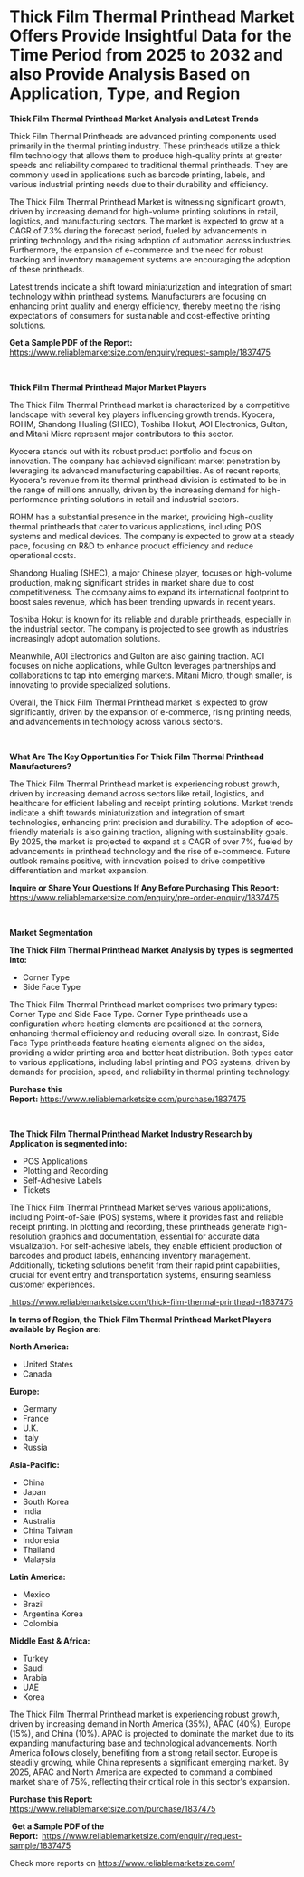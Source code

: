 <p><h1>Thick Film Thermal Printhead Market Offers Provide Insightful Data for the Time Period from 2025 to 2032 and also Provide Analysis Based on Application, Type, and Region</h1></p><p><strong>Thick Film Thermal Printhead Market Analysis and Latest Trends</strong></p>
<p><p>Thick Film Thermal Printheads are advanced printing components used primarily in the thermal printing industry. These printheads utilize a thick film technology that allows them to produce high-quality prints at greater speeds and reliability compared to traditional thermal printheads. They are commonly used in applications such as barcode printing, labels, and various industrial printing needs due to their durability and efficiency.</p><p>The Thick Film Thermal Printhead Market is witnessing significant growth, driven by increasing demand for high-volume printing solutions in retail, logistics, and manufacturing sectors. The market is expected to grow at a CAGR of 7.3% during the forecast period, fueled by advancements in printing technology and the rising adoption of automation across industries. Furthermore, the expansion of e-commerce and the need for robust tracking and inventory management systems are encouraging the adoption of these printheads.</p><p>Latest trends indicate a shift toward miniaturization and integration of smart technology within printhead systems. Manufacturers are focusing on enhancing print quality and energy efficiency, thereby meeting the rising expectations of consumers for sustainable and cost-effective printing solutions.</p></p>
<p><strong>Get a Sample PDF of the Report:&nbsp;</strong> <a href="https://www.reliablemarketsize.com/enquiry/request-sample/1837475?utm_campaign=2005&utm_medium=2&utm_source=Github&utm_content=ia&utm_term=28022025&utm_id=thick-film-thermal-printhead">https://www.reliablemarketsize.com/enquiry/request-sample/1837475</a></p>
<p>&nbsp;</p>
<p><strong>Thick Film Thermal Printhead Major Market Players</strong></p>
<p><p>The Thick Film Thermal Printhead market is characterized by a competitive landscape with several key players influencing growth trends. Kyocera, ROHM, Shandong Hualing (SHEC), Toshiba Hokut, AOI Electronics, Gulton, and Mitani Micro represent major contributors to this sector.</p><p>Kyocera stands out with its robust product portfolio and focus on innovation. The company has achieved significant market penetration by leveraging its advanced manufacturing capabilities. As of recent reports, Kyocera's revenue from its thermal printhead division is estimated to be in the range of millions annually, driven by the increasing demand for high-performance printing solutions in retail and industrial sectors.</p><p>ROHM has a substantial presence in the market, providing high-quality thermal printheads that cater to various applications, including POS systems and medical devices. The company is expected to grow at a steady pace, focusing on R&D to enhance product efficiency and reduce operational costs.</p><p>Shandong Hualing (SHEC), a major Chinese player, focuses on high-volume production, making significant strides in market share due to cost competitiveness. The company aims to expand its international footprint to boost sales revenue, which has been trending upwards in recent years.</p><p>Toshiba Hokut is known for its reliable and durable printheads, especially in the industrial sector. The company is projected to see growth as industries increasingly adopt automation solutions.</p><p>Meanwhile, AOI Electronics and Gulton are also gaining traction. AOI focuses on niche applications, while Gulton leverages partnerships and collaborations to tap into emerging markets. Mitani Micro, though smaller, is innovating to provide specialized solutions.</p><p>Overall, the Thick Film Thermal Printhead market is expected to grow significantly, driven by the expansion of e-commerce, rising printing needs, and advancements in technology across various sectors.</p></p>
<p>&nbsp;</p>
<p><strong>What Are The Key Opportunities For Thick Film Thermal Printhead Manufacturers?</strong></p>
<p><p>The Thick Film Thermal Printhead market is experiencing robust growth, driven by increasing demand across sectors like retail, logistics, and healthcare for efficient labeling and receipt printing solutions. Market trends indicate a shift towards miniaturization and integration of smart technologies, enhancing print precision and durability. The adoption of eco-friendly materials is also gaining traction, aligning with sustainability goals. By 2025, the market is projected to expand at a CAGR of over 7%, fueled by advancements in printhead technology and the rise of e-commerce. Future outlook remains positive, with innovation poised to drive competitive differentiation and market expansion.</p></p>
<p><strong>Inquire or Share Your Questions If Any Before Purchasing This Report:</strong> <a href="https://www.reliablemarketsize.com/enquiry/pre-order-enquiry/1837475?utm_campaign=2005&utm_medium=2&utm_source=Github&utm_content=ia&utm_term=28022025&utm_id=thick-film-thermal-printhead">https://www.reliablemarketsize.com/enquiry/pre-order-enquiry/1837475</a></p>
<p>&nbsp;</p>
<p><strong>Market Segmentation</strong></p>
<p><strong>The Thick Film Thermal Printhead Market Analysis by types is segmented into:</strong></p>
<p><ul><li>Corner Type</li><li>Side Face Type</li></ul></p>
<p><p>The Thick Film Thermal Printhead market comprises two primary types: Corner Type and Side Face Type. Corner Type printheads use a configuration where heating elements are positioned at the corners, enhancing thermal efficiency and reducing overall size. In contrast, Side Face Type printheads feature heating elements aligned on the sides, providing a wider printing area and better heat distribution. Both types cater to various applications, including label printing and POS systems, driven by demands for precision, speed, and reliability in thermal printing technology.</p></p>
<p><strong>Purchase this Report:&nbsp;</strong><a href="https://www.reliablemarketsize.com/purchase/1837475?utm_campaign=2005&utm_medium=2&utm_source=Github&utm_content=ia&utm_term=28022025&utm_id=thick-film-thermal-printhead">https://www.reliablemarketsize.com/purchase/1837475</a></p>
<p>&nbsp;</p>
<p><strong>The Thick Film Thermal Printhead Market Industry Research by Application is segmented into:</strong></p>
<p><ul><li>POS Applications</li><li>Plotting and Recording</li><li>Self-Adhesive Labels</li><li>Tickets</li></ul></p>
<p><p>The Thick Film Thermal Printhead Market serves various applications, including Point-of-Sale (POS) systems, where it provides fast and reliable receipt printing. In plotting and recording, these printheads generate high-resolution graphics and documentation, essential for accurate data visualization. For self-adhesive labels, they enable efficient production of barcodes and product labels, enhancing inventory management. Additionally, ticketing solutions benefit from their rapid print capabilities, crucial for event entry and transportation systems, ensuring seamless customer experiences.</p></p>
<p><a href="https://www.reliablemarketsize.com/thick-film-thermal-printhead-r1837475?utm_campaign=2005&utm_medium=2&utm_source=Github&utm_content=ia&utm_term=28022025&utm_id=thick-film-thermal-printhead">&nbsp;https://www.reliablemarketsize.com/thick-film-thermal-printhead-r1837475</a></p>
<p><strong>In terms of Region, the Thick Film Thermal Printhead Market Players available by Region are:</strong></p>
<p>
    <p> <strong> North America: </strong>
        <ul>
            <li>United States</li>
            <li>Canada</li>
        </ul>
        </p> 
    <p> <strong> Europe: </strong>
        <ul>
            <li>Germany</li>
            <li>France</li>
            <li>U.K.</li>
            <li>Italy</li>
            <li>Russia</li>
        </ul>
        </p> 
    <p> <strong> Asia-Pacific: </strong>
        <ul>
            <li>China</li>
            <li>Japan</li>
            <li>South Korea</li>
            <li>India</li>
            <li>Australia</li>
            <li>China Taiwan</li>
            <li>Indonesia</li>
            <li>Thailand</li>
            <li>Malaysia</li>
        </ul>
        </p> 
    <p> <strong> Latin America: </strong>
        <ul>
            <li>Mexico</li>
            <li>Brazil</li>
            <li>Argentina Korea</li>
            <li>Colombia</li>
        </ul>
        </p> 
    <p> <strong> Middle East & Africa: </strong>
        <ul>
            <li>Turkey</li>
            <li>Saudi</li>
            <li>Arabia</li>
            <li>UAE</li>
            <li>Korea</li>
        </ul>
    </p>
    </p>
<p><p>The Thick Film Thermal Printhead market is experiencing robust growth, driven by increasing demand in North America (35%), APAC (40%), Europe (15%), and China (10%). APAC is projected to dominate the market due to its expanding manufacturing base and technological advancements. North America follows closely, benefiting from a strong retail sector. Europe is steadily growing, while China represents a significant emerging market. By 2025, APAC and North America are expected to command a combined market share of 75%, reflecting their critical role in this sector's expansion.</p></p>
<p><strong>Purchase this Report: </strong><a href="https://www.reliablemarketsize.com/purchase/1837475?utm_campaign=2005&utm_medium=2&utm_source=Github&utm_content=ia&utm_term=28022025&utm_id=thick-film-thermal-printhead">https://www.reliablemarketsize.com/purchase/1837475</a></p>
<p>&nbsp;<strong>Get a Sample PDF of the Report:&nbsp;&nbsp;</strong><a href="https://www.reliablemarketsize.com/enquiry/request-sample/1837475?utm_campaign=2005&utm_medium=2&utm_source=Github&utm_content=ia&utm_term=28022025&utm_id=thick-film-thermal-printhead">https://www.reliablemarketsize.com/enquiry/request-sample/1837475</a></p>
<p><strong></strong></p>
<p>Check more reports on <a href="https://www.reliablemarketsize.com/?utm_campaign=2005&utm_medium=2&utm_source=Github&utm_content=ia&utm_term=28022025&utm_id=thick-film-thermal-printhead">https://www.reliablemarketsize.com/</a></p>